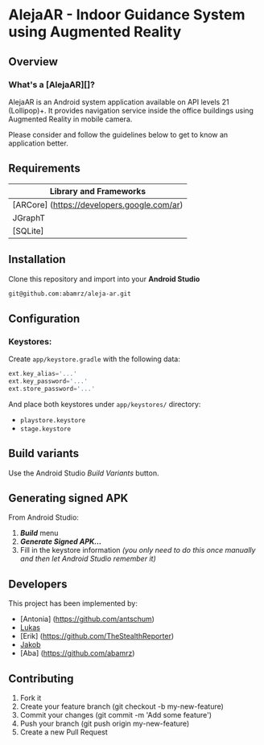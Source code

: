 # AlejaAR - Indoor Guidance System using Augmented Reality 

## Overview 

### What's a [AlejaAR][]?
AlejaAR is an Android system application available on API levels 21 (Lollipop)+. It provides navigation service inside the office buildings using Augmented Reality in mobile camera.

Please consider and follow the guidelines below to get to know an application better.

## Requirements
Library and Frameworks                                                      |
----------------------------------------------------------------------------|
[ARCore] (https://developers.google.com/ar)                                 |
JGraphT                                                                     |
[SQLite]                                                                    |


## Installation
Clone this repository and import into your **Android Studio**

```bash
git@github.com:abamrz/aleja-ar.git
```

## Configuration
### Keystores:
Create `app/keystore.gradle` with the following data:
```gradle
ext.key_alias='...'
ext.key_password='...'
ext.store_password='...'
```
And place both keystores under `app/keystores/` directory:
- `playstore.keystore`
- `stage.keystore`


## Build variants
Use the Android Studio *Build Variants* button.


## Generating signed APK
From Android Studio:
1. ***Build*** menu
2. ***Generate Signed APK...***
3. Fill in the keystore information *(you only need to do this once manually and then let Android Studio remember it)*

## Developers
This project has been implemented by:
* [Antonia] (https://github.com/antschum)
* [Lukas](https://github.com/thenxmetti)
* [Erik] (https://github.com/TheStealthReporter)
* [Jakob](https://github.com/j-stoll)
* [Aba] (https://github.com/abamrz) 


## Contributing

1. Fork it
2. Create your feature branch (git checkout -b my-new-feature)
3. Commit your changes (git commit -m 'Add some feature')
4. Push your branch (git push origin my-new-feature)
5. Create a new Pull Request